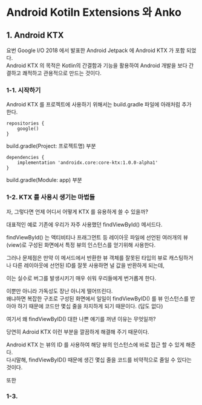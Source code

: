 # Android Kotiln Extensions 와 Anko

## 1. Android KTX

요번 Google I/O 2018 에서 발표한 Android Jetpack 에 Android KTX 가 포함 되었다.  
Android KTX 의 목적은 Kotlin의 간결함과 기능을 활용하여 Android 개발을 보다 간결하고 쾌적하고 관용적으로 만드는 것이다.  

### 1-1. 시작하기
Android KTX 를 프로젝트에 사용하기 위해서는 build.gradle 파일에 아래처럼 추가 한다.
```
repositories {
    google()
}
```

build.gradle(Project: 프로젝트명) 부분

```
dependencies {
    implementation 'androidx.core:core-ktx:1.0.0-alpha1'
}
```
build.gradle(Module: app) 부분

### 1-2. KTX 를 사용시 생기는 마법들

자, 그렇다면 언제 어디서 어떻게 KTX 를 유용하게 쓸 수 있을까?

대표적인 예로 기존에 우리가 자주 사용했던 findViewById() 메서드다.

findViewById() 는 액티비티나 프래그먼트 등 레이아웃 파일에 선언된 여러개의 뷰(view)로 구성된 화면에서 특정 뷰의 인스턴스를 얻기위해 사용한다.  

그러나 문제점은 만약 이 메서드에서 반환한 뷰 객체를 잘못된 타입의 뷰로 캐스팅하거나 다른 레이아웃에 선언된 ID를 잘못 사용하면 널 값을 반환하게 되는데,

이는 실수로 버그를 발생시키기 매우 쉬워 우리들에게 번거롭게 한다.

이뿐만 아니라 가독성도 장난 아니게 떨어뜨린다.  
왜냐하면 복잡한 구조로 구성된 화면에서 일일이 findViewByID() 를 뷰 인스턴스를 받아야 하기 때문에 코드만 몇십 줄을 차지하게 되기 때문이다. (답도 없다)

여기서 왜 findViewByID() 대한 나쁜 얘기를 꺼낸 이유는 무엇일까? 

당연히 Adroid KTX 이런 부분을 깔끔하게 해결해 주기 때문이다.

Android KTX 는 뷰의 ID 를 사용하여 해당 뷰의 인스턴스에 바로 접근 할 수 있게 해준다.  
다시말해, findViewByID() 때문에 생긴 몇십 줄을 코드를 비약적으로 줄일 수 있다는 것이다.

또한 

### 1-3.